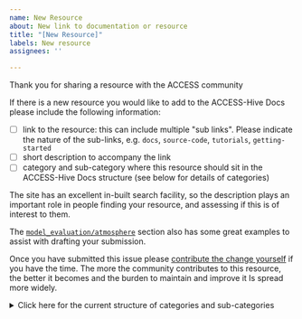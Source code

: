 ```yaml
---
name: New Resource
about: New link to documentation or resource
title: "[New Resource]"
labels: New resource
assignees: ''

---
```


Thank you for sharing a resource with the ACCESS community

If there is a new resource you would like to add to the ACCESS-Hive Docs please include the following information:

- [ ] link to the resource: this can include multiple "sub links". Please indicate the nature of the sub-links,  e.g. `docs`, `source-code`, `tutorials`, `getting-started`
- [ ] short description to accompany the link
- [ ] category and sub-category where this resource should sit in the ACCESS-Hive Docs structure (see below for details of categories)

The site has an excellent in-built search facility, so the description plays an important role in people finding your resource, and assessing if this is of interest to them.

The [`model_evaluation/atmosphere`](https://access-hive.org.au/model_evaluation/atmosphere/) section also has some great examples to assist with drafting your submission.

Once you have submitted this issue please [contribute the change yourself](https://access-hive.org.au/about/contribute/) if you have the time. The more the community contributes to this resource, the better it becomes and the burden to maintain and improve it Is spread more widely.

<details>
<summary>Click here for the current structure of categories and sub-categories</summary>

  - About:
    - How to contribute: 
    - Support
    - Contact
    - License
  - Configurations: 
    - ACCESS-ESM
    - ACCESS-CM
    - ACCESS-AM
    - ACCESS-OM
    - ACCESS-S
  - Model Components: 
    - Atmosphere
    - Land
    - Ocean
    - Sea Ice
    - Aerosols and Atmospheric Chemistry
    - Biogeochemistry Land
    - Biogeochemistry Ocean
    - Coupler
  - Model Evaluation & Data: 
    - Atmosphere
    - Land
    - Ocean Sea-ice
    - Biogeochemistry Ocean
    - Data processing
    - Data catalogs
  - Training:
    - ACCESS training
    - Additional training
    - Policies
  - Working Groups:
  - Resources:
  - Events: 

</details>
